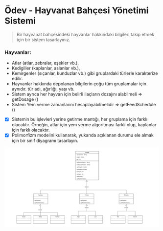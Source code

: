 # Ödev - Hayvanat Bahçesi Yönetimi Sistemi

> Bir hayvanat bahçesindeki hayvanlar hakkındaki bilgileri takip etmek için bir sistem tasarlayınız.

### Hayvanlar:

* Atlar (atlar, zebralar, eşekler vb.),
* Kedigiller (kaplanlar, aslanlar vb.),
* Kemirgenler (sıçanlar, kunduzlar vb.) gibi gruplardaki türlerle karakterize edilir.
* Hayvanlar hakkında depolanan bilgilerin çoğu tüm gruplamalar için aynıdır. tür adı, ağırlığı, yaşı vb.
* Sistem ayrıca her hayvan için belirli ilaçların dozajını alabilmeli => getDosage ()
* Sistem Yem verme zamanlarını hesaplayabilmelidir => getFeedSchedule ()


- [x] Sistemin bu işlevleri yerine getirme mantığı, her gruplama için farklı olacaktır. Örneğin, atlar için yem verme
  algoritması farklı olup, kaplanlar için farklı olacaktır.
- [x] Polimorfizm modelini kullanarak, yukarıda açıklanan durumu ele almak için bir sınıf diyagramı tasarlayın.

![umldiagram](https://github.com/Mr-OMD/Java101-Patika.dev/blob/master/src/ObjectOrientedProgramming/HayvanatBahcesiUML/142286110-b493b1ec-f4ec-4274-9061-17f51b816104.png?raw=true)